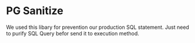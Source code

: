# PG Sanitize

We used this libary for prevention our production SQL statement.
Just need to purify SQL Query befor send it to execution method.

